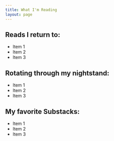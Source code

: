 ```yaml
---
title: What I'm Reading
layout: page
---
```

<!--ADD PHOTO OF BOOKS HERE? [Profile Image]({% if site.external-image %}{{ site.picture }}{% else %}{{ site.url }}/{{ site.picture }}{% endif %}) -->

<h2> Reads I return to:</h2>
<ul>
    <li>Item 1</li>
    <li>Item 2</li>
    <li>Item 3</li>
</ul>
<h2>Rotating through my nightstand:</h2>
<ul>
    <li>Item 1</li>
    <li>Item 2</li>
    <li>Item 3</li>
</ul>
<h2>My favorite Substacks:</h2>
<ul>
    <li>Item 1</li>
    <li>Item 2</li>
    <li>Item 3</li>
</ul>
